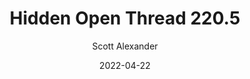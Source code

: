 ---
layout: podcast
title: "Hidden Open Thread 220.5"
author: Scott Alexander
description: https://astralcodexten.substack.com/p/hidden-open-thread-2205
date: 2022-04-22
length: 35436
duration: 9
guid: hidden-open-thread-2205
---